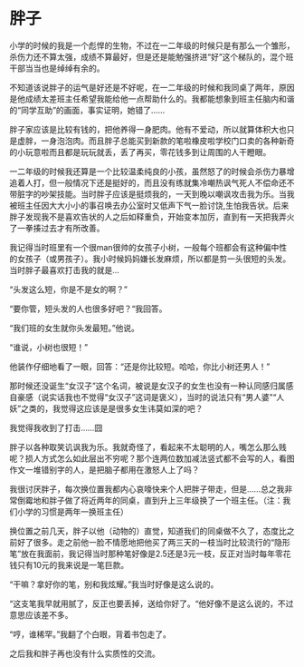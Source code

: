 # 
# 胖子

   小学的时候的我是一个彪悍的生物，不过在一二年级的时候只是有那么一个雏形，杀伤力还不算太强，成绩不算最好，但是还是能勉强挤进“好”这个梯队的，混个班干部当当也是绰绰有余的。
   
   不知道该说胖子的运气是好还是不好呢，在一二年级的时候和我同桌了两年，原因是他成绩太差班主任希望我能给他一点帮助什么的。我都能想象到班主任脑内和谐的“同学互助”的画面，事实证明，她错了……
   
   胖子家应该是比较有钱的，把他养得一身肥肉。他有不爱动，所以就算体积大也只是虚胖，一身泡泡肉。而且胖子总能买到新款的笔啦橡皮啦学校门口卖的各种新奇的小玩意啦而且都是玩玩就丢，丢了再买，零花钱多到让周围的人干瞪眼。
   
   一二年级的时候我还算是一个比较温柔纯良的小孩，虽然怒了的时候会杀伤力暴增追着人打，但一般情况下还是挺好的，而且没有练就集冷嘲热讽气死人不偿命还不带脏字的吵架技能。当时胖子应该是挺烦我的，一天到晚以嘲讽攻击我为乐。当我被班主任因大大小小的事召唤去办公室时又低声下气一脸讨饶,生怕我告状。后来胖子发现我不是喜欢告状的人之后如释重负，开始变本加厉，直到有一天把我弄火了一拳揍过去才有所改善。
   
   我记得当时班里有一个很man很帅的女孩子小树，一般每个班都会有这种偏中性的女孩子（或男孩子）。我小时候妈妈嫌长发麻烦，所以都是剪一头很短的头发。当时胖子最喜欢打击我的就是...
  
  “头发这么短，你是不是女的啊？”
  
  “要你管，短头发的人也很多好吧？“我回答。
  
  “我们班的女生就你头发最短。”他说。
 
  “谁说，小树也很短！”
  
   他装作仔细地看了一眼，回答：“还是你比较短。哈哈，你比小树还男人！”
  
   那时候还没诞生“女汉子”这个名词，被说是女汉子的女生也没有一种认同感归属感自豪感（说实话我也不觉得“女汉子”这词是褒义），当时的说法只有“男人婆”“人妖”之类的，我觉得这应该是是很多女生讳莫如深的吧？
  
   我觉得我收到了打击……囧
   
   胖子以各种取笑讥讽我为乐。我就奇怪了，看起来不太聪明的人，嘴怎么那么贱呢？损人方式怎么如此层出不穷呢？那个连两位数加减法竖式都不会写的人，看图作文一堆错别字的人，是把脑子都用在激怒人上了吗？
   
   我很讨厌胖子，每次换位置我都内心哀嚎快来个人把胖子带走，但是……总之我非常倒霉地和胖子做了将近两年的同桌，直到升上三年级换了一个班主任。（注：我们小学的习惯是两年一换班主任）
  
   换位置之前几天，胖子以他（动物的）直觉，知道我们的同桌做不久了，态度比之前好了很多。走之前他一脸不情愿地把他买了两三天的一枝当时比较流行的“隐形笔”放在我面前，我记得当时那种笔好像是2.5还是3元一枝，反正对当时每年零花钱只有10元的我来说是一笔巨款。
  
   “干嘛？拿好你的笔，别和我炫耀。”我当时好像是这么说的。
  
   “这支笔我早就用腻了，反正也要丢掉，送给你好了。“他好像不是这么说的，不过意思应该差不多。
   
   “哼，谁稀罕。”我翻了个白眼，背着书包走了。
   
   之后我和胖子再也没有什么实质性的交流。 
